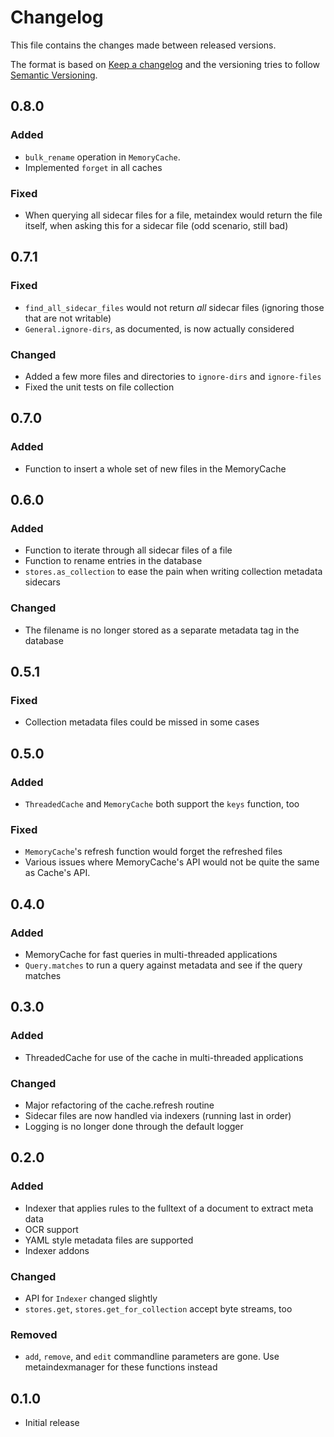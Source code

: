 # Changelog

This file contains the changes made between released versions.

The format is based on [Keep a changelog](https://keepachangelog.com/) and the versioning tries to follow
[Semantic Versioning](https://semver.org).

## 0.8.0
### Added
- `bulk_rename` operation in `MemoryCache`.
- Implemented `forget` in all caches

### Fixed
- When querying all sidecar files for a file, metaindex would return the file itself, when asking this for a sidecar file (odd scenario, still bad)


## 0.7.1
### Fixed
- `find_all_sidecar_files` would not return *all* sidecar files (ignoring those that are not writable)
- `General.ignore-dirs`, as documented, is now actually considered

### Changed
- Added a few more files and directories to `ignore-dirs` and `ignore-files`
- Fixed the unit tests on file collection


## 0.7.0
### Added
- Function to insert a whole set of new files in the MemoryCache

## 0.6.0
### Added
- Function to iterate through all sidecar files of a file
- Function to rename entries in the database
- `stores.as_collection` to ease the pain when writing collection metadata sidecars

### Changed
- The filename is no longer stored as a separate metadata tag in the database

## 0.5.1
### Fixed
- Collection metadata files could be missed in some cases

## 0.5.0
### Added
- `ThreadedCache` and `MemoryCache` both support the `keys` function, too

### Fixed
- `MemoryCache`'s refresh function would forget the refreshed files
- Various issues where MemoryCache's API would not be quite the same as
  Cache's API.

## 0.4.0
### Added
- MemoryCache for fast queries in multi-threaded applications
- `Query.matches` to run a query against metadata and see if the query
  matches

## 0.3.0
### Added
- ThreadedCache for use of the cache in multi-threaded applications

### Changed
- Major refactoring of the cache.refresh routine
- Sidecar files are now handled via indexers (running last in order)
- Logging is no longer done through the default logger

## 0.2.0
### Added
- Indexer that applies rules to the fulltext of a document to extract meta data
- OCR support
- YAML style metadata files are supported
- Indexer addons

### Changed
- API for `Indexer` changed slightly
- `stores.get`, `stores.get_for_collection` accept byte streams, too

### Removed
- `add`, `remove`, and `edit` commandline parameters are gone. Use
  metaindexmanager for these functions instead


## 0.1.0
- Initial release

